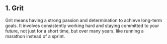 ## 1. Grit
Grit means having a strong passion and determination to achieve long-term goals. It involves consistently working hard and staying committed to your future, not just for a short time, but over many years, like running a marathon instead of a sprint.
